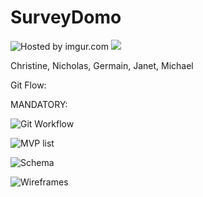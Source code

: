 SurveyDomo
==========

<img src="http://i.imgur.com/I8K0eGO.png" title="Hosted by imgur.com" />

<img src="http://www.sadmuffin.net/cherrybam/graphics/gallery-domo/domo004.jpg">


Christine, Nicholas, Germain, Janet, Michael

Git Flow:

MANDATORY:

![Git Workflow](http://i.imgur.com/S5Or3e2.jpg)

![MVP list](http://imgur.com/zAAibfR.jpg)

![Schema](http://imgur.com/a1B02ZO.jpg)

![Wireframes](http://imgur.com/YzAY9Ws.jpg)
